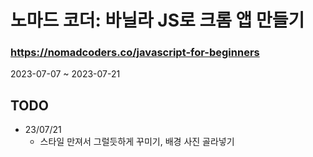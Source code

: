 # 노마드 코더: 바닐라 JS로 크롬 앱 만들기
### https://nomadcoders.co/javascript-for-beginners

2023-07-07 ~ 2023-07-21

## TODO
* 23/07/21
    + 스타일 만져서 그럴듯하게 꾸미기, 배경 사진 골라넣기
